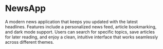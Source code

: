 # NewsApp
A modern news application that keeps you updated with the latest headlines. Features include a personalized news feed, article bookmarking, and dark mode support. Users can search for specific topics, save articles for later reading, and enjoy a clean, intuitive interface that works seamlessly across different themes.
